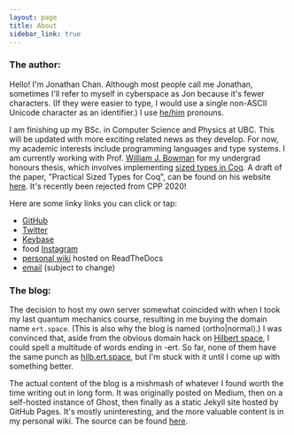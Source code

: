 ```yaml
---
layout: page
title: About
sidebar_link: true
---
```


### The author:

Hello! I'm Jonathan Chan. Although most people call me Jonathan, sometimes I'll refer to myself in cyberspace as Jon because it's fewer characters. (If they were easier to type, I would use a single non-ASCII Unicode character as an identifier.) I use [he/him](http://pronoun.is/he/him) pronouns.

I am finishing up my BSc. in Computer Science and Physics at UBC. This will be updated with more exciting related news as they develop. For now, my academic interests include programming languages and type systems. I am currently working with Prof. [William J. Bowman](https://www.williamjbowman.com/index.html) for my undergrad honours thesis, which involves implementing [sized types in Coq](https://github.com/coq/coq/wiki/CoqTerminationDiscussion#sized). A draft of the paper, "Practical Sized Types for Coq", can be found on his website [here](https://www.williamjbowman.com/#sized-coq). It's recently been rejected from CPP 2020!

Here are some linky links you can click or tap:
* [GitHub](https://github.com/ionathanch)
* [Twitter](https://twitter.com/ionathanch)
* [Keybase](https://keybase.io/ionathan)
* food [Instagram](https://instagram.com/ionchyeats)
* [personal wiki](https://wiki.ert.space/en/latest/) hosted on ReadTheDocs
* [email](mailto:jon@alumni.ubc.ca) (subject to change)

### The blog:

The decision to host my own server somewhat coincided with when I took my last quantum mechanics course, resulting in me buying the domain name `ert.space`. (This is also why the blog is named ⟨ortho\|normal⟩.) I was convinced that, aside from the obvious domain hack on [Hilbert space](https://en.wikipedia.org/wiki/Hilbert_space), I could spell a multitude of words ending in -ert. So far, none of them have the same punch as [hilb.ert.space](https://hilb.ert.space), but I'm stuck with it until I come up with something better.

The actual content of the blog is a mishmash of whatever I found worth the time writing out in long form. It was originally posted on Medium, then on a self-hosted instance of Ghost, then finally as a static Jekyll site hosted by GitHub Pages. It's mostly uninteresting, and the more valuable content is in my personal wiki. The source can be found [here](https://github.com/ionathanch/ionathanch.github.io).
